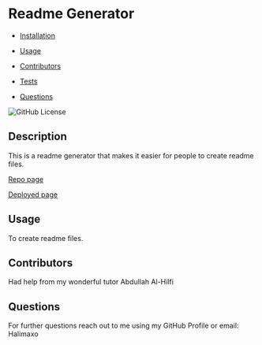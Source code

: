 # Readme Generator

- [Installation](#installation)

- [Usage](#usage)

- [Contributors](#contributors)

- [Tests](#tests)

- [Questions](#questions)

![GitHub License](https://img.shields.io/badge/license-None-pink.svg)

## Description

This is a readme generator that makes it easier for people to create readme files.

[Repo page](https://github.com/Halimaxo/ReadMe-Generator)

[Deployed page](https://drive.google.com/file/d/1I_lRVdYXQqL9AnYCRFM-thJ5Qzu_uVqX/view?usp=share_link)

## Usage

To create readme files.

## Contributors

Had help from my wonderful tutor Abdullah Al-Hilfi

## Questions

For further questions reach out to me using my GitHub Profile or email:
Halimaxo
